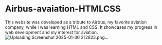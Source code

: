 # Airbus-avaiation-HTMLCSS
This website was developed as a tribute to Airbus, my favorite aviation company, while I was learning HTML and CSS. It showcases my progress in web development and my interest for aviation.
![Uploading Screenshot 2025-01-30 212823.png…]()
